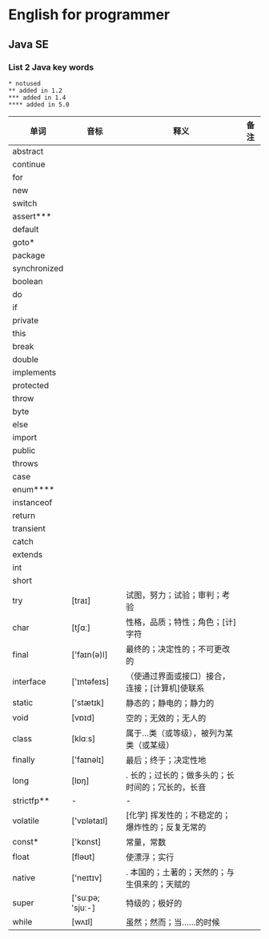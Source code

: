 # English for programmer
## Java SE 
### List 2 Java key words

```
* notused
** added in 1.2
*** added in 1.4
**** added in 5.0
```

|单词|音标|释义|备注|
|---|---|---|---|
|abstract||||
|continue||||
|for||||
|new||||
|switch||||
|assert***||||
|default||||
|goto*||||
|package||||
|synchronized||||
|boolean||||
|do||||
|if||||
|private||||
|this||||
|break||||
|double||||
|implements||||
|protected||||
|throw||||
|byte||||
|else||||
|import||||
|public||||
|throws||||
|case||||
|enum****||||
|instanceof||||
|return||||
|transient||||
|catch||||
|extends||||
|int||||
|short||||
|try|[traɪ]|试图，努力；试验；审判；考验||
|char|[tʃɑː]|性格，品质；特性；角色；[计] 字符||
|final|['faɪn(ə)l]|最终的；决定性的；不可更改的||
|interface|['ɪntəfeɪs]|（使通过界面或接口）接合，连接；[计算机]使联系||
|static|['stætɪk]|静态的；静电的；静力的||
|void|[vɒɪd]| 空的；无效的；无人的||
|class|[klɑːs]| 属于…类（或等级），被列为某类（或某级）||
|finally| ['faɪnəlɪ]|最后；终于；决定性地||
|long|[lɒŋ]|. 长的；过长的；做多头的；长时间的；冗长的，长音||
|strictfp**|-|-||
|volatile|['vɒlətaɪl]| [化学] 挥发性的；不稳定的；爆炸性的；反复无常的||
|const*|['kɒnst]| 常量，常数||
|float| [fləʊt]| 使漂浮；实行||
|native| ['neɪtɪv]|. 本国的；土著的；天然的；与生俱来的；天赋的||
|super| ['suːpə; 'sjuː-]| 特级的；极好的||
|while| [wʌɪl]| 虽然；然而；当……的时候||